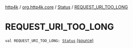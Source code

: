 [http4k](../../index.md) / [org.http4k.core](../index.md) / [Status](index.md) / [REQUEST_URI_TOO_LONG](./-r-e-q-u-e-s-t_-u-r-i_-t-o-o_-l-o-n-g.md)

# REQUEST_URI_TOO_LONG

`val REQUEST_URI_TOO_LONG: `[`Status`](index.md) [(source)](https://github.com/http4k/http4k/blob/master/http4k-core/src/main/kotlin/org/http4k/core/Status.kt#L43)